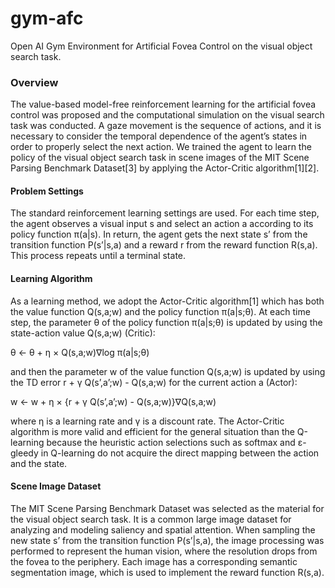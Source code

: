# gym-afc

Open AI Gym Environment for Artificial Fovea Control on the visual object search task.

### Overview

The value-based model-free reinforcement learning for the artificial fovea control was
proposed and the computational simulation on the visual search task was conducted. A gaze
movement is the sequence of actions, and it is necessary to consider the temporal dependence of
the agent’s states in order to properly select the next action. We trained the agent to learn the
policy of the visual object search task in scene images of the MIT Scene Parsing Benchmark
Dataset[3] by applying the Actor-Critic algorithm[1][2].

#### Problem Settings

The standard reinforcement learning settings are used. For each time step, the agent observes
a visual input s and select an action a according to its policy function π(a|s). In return, the agent
gets the next state s’ from the transition function P(s’|s,a) and a reward r from the reward
function R(s,a). This process repeats until a terminal state.

#### Learning Algorithm
As a learning method, we adopt the Actor-Critic algorithm[1] which has both the value
function Q(s,a;w) and the policy function π(a|s;θ). At each time step, the parameter θ of the
policy function π(a|s;θ) is updated by using the state-action value Q(s,a;w) (Critic):

θ ← θ + η × Q(s,a;w)∇log π(a|s;θ)

and then the parameter w of the value function Q(s,a;w) is updated by using the TD error r + γ
Q(s’,a’;w) - Q(s,a;w) for the current action a (Actor):

w ← w + η × {r + γ Q(s’,a’;w) - Q(s,a;w)}∇Q(s,a;w)

where η is a learning rate and γ is a discount rate. The Actor-Critic algorithm is more valid and
efficient for the general situation than the Q-learning because the heuristic action selections
such as softmax and ε-gleedy in Q-learning do not acquire the direct mapping between the
action and the state.

#### Scene Image Dataset

The MIT Scene Parsing Benchmark Dataset was selected as the material for the visual object
search task. It is a common large image dataset for analyzing and modeling saliency and spatial
attention. When sampling the new state s’ from the transition function P(s’|s,a), the image
processing was performed to represent the human vision, where the resolution drops from the
fovea to the periphery. Each image has a corresponding semantic segmentation image, which is
used to implement the reward function R(s,a).

```
```
